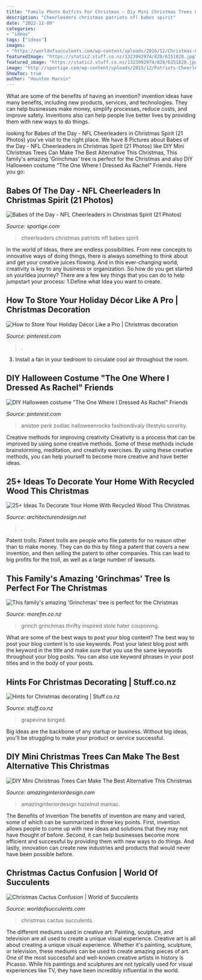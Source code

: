 ```yaml
---
title: "Family Photo Outfits For Christmas ~ Diy Mini Christmas Trees Can Make The Best Alternative This Christmas"
description: "Cheerleaders christmas patriots nfl babes spirit"
date: "2022-11-09"
categories:
- "ideas"
tags: ["ideas"]
images:
- "https://worldofsucculents.com/wp-content/uploads/2016/12/Christmas-Cactus2.jpg"
featuredImage: "https://static2.stuff.co.nz/1323992974/828/6151828.jpg"
featured_image: "https://static2.stuff.co.nz/1323992974/828/6151828.jpg"
image: "http://sportige.com/wp-content/uploads/2015/12/Patriots-Cheerleaders-e1450892330468.jpg"
ShowToc: true
author: "Houston Marvin"
---
```



What are some of the benefits of having an invention?
invention ideas have many benefits, including new products, services, and technologies. They can help businesses make money, simplify processes, reduce costs, and improve safety. Inventions also can help people live better lives by providing them with new ways to do things.

	

		
looking for Babes of the Day - NFL Cheerleaders in Christmas Spirit (21 Photos) you've visit to the right place. We have 8 Pictures about Babes of the Day - NFL Cheerleaders in Christmas Spirit (21 Photos) like DIY Mini Christmas Trees Can Make The Best Alternative This Christmas, This family&#039;s amazing &#039;Grinchmas&#039; tree is perfect for the Christmas and also DIY Halloween costume &quot;The One Where I Dressed As Rachel&quot; Friends. Here you go:
		
    
## Babes Of The Day - NFL Cheerleaders In Christmas Spirit (21 Photos)

<img loading=lazy src="http://sportige.com/wp-content/uploads/2015/12/Patriots-Cheerleaders-e1450892330468.jpg" onerror="this.onerror=null;this.src='https://tse2.mm.bing.net/th?id=OIP.vYy9j5Y_KtVvkrP_35ogMQHaGP&amp;pid=15.1';" alt="Babes of the Day - NFL Cheerleaders in Christmas Spirit (21 Photos)">

_Source: sportige.com_

>cheerleaders christmas patriots nfl babes spirit. 

	

In the world of Ideas, there are endless possibilities. From new concepts to innovative ways of doing things, there is always something to think about and get your creative juices flowing. And in this ever-changing world, creativity is key to any business or organization. So how do you get started on yourIdea journey? There are a few key things that you can do to help jumpstart your process: 1.Define what Idea you want to create.

    
## How To Store Your Holiday Décor Like A Pro | Christmas Decoration

<img loading=lazy src="https://i.pinimg.com/736x/48/85/1e/48851e482446e2c4d66f065c9887c89c.jpg" onerror="this.onerror=null;this.src='https://tse4.mm.bing.net/th?id=OIP.t2F95WnTf5nqOR_8ljebcQHaLH&amp;pid=15.1';" alt="How to Store Your Holiday Décor Like a Pro | Christmas decoration">

_Source: pinterest.com_

>. 

	

3. Install a fan in your bedroom to circulate cool air throughout the room.

    
## DIY Halloween Costume &quot;The One Where I Dressed As Rachel&quot; Friends

<img loading=lazy src="https://i.pinimg.com/736x/39/02/dc/3902dc6c9b7e44944dd16230bb0341cf.jpg" onerror="this.onerror=null;this.src='https://tse2.mm.bing.net/th?id=OIP.kyTq-1JhyOUiE1-3_kpRQgHaJ4&amp;pid=15.1';" alt="DIY Halloween costume &quot;The One Where I Dressed As Rachel&quot; Friends">

_Source: pinterest.com_

>aniston perk zodiac halloweenrocks fashiondivaly litestylo sorority. 

	

Creative methods for improving creativity
Creativity is a process that can be improved by using some creative methods. Some of these methods include brainstorming, meditation, and creativity exercises. By using these creative methods, you can help yourself to become more creative and have better ideas.

    
## 25+ Ideas To Decorate Your Home With Recycled Wood This Christmas

<img loading=lazy src="https://cdn.architecturendesign.net/wp-content/uploads/2015/12/AD-Ideas-To-Decorate-Your-Home-With-Recycled-Wood-This-02.jpg" onerror="this.onerror=null;this.src='https://tse3.mm.bing.net/th?id=OIP.oRYbCq6wh6aS-Dx9hv2pIQHaJ4&amp;pid=15.1';" alt="25+ Ideas To Decorate Your Home With Recycled Wood This Christmas">

_Source: architecturendesign.net_

>. 

	

Patent trolls:
Patent trolls are people who file patents for no reason other than to make money. They can do this by filing a patent that covers a new invention, and then selling the patent to other companies. This can lead to big profits for the troll, as well as a large number of lawsuits.

    
## This Family&#039;s Amazing &#039;Grinchmas&#039; Tree Is Perfect For The Christmas

<img loading=lazy src="https://www.morefm.co.nz/home/trending/2019/11/this-family-s-amazing--grinchmas--tree-is-perfect-for-the-christ/_jcr_content/par/grid1/par1/image.dynimg.full.q75.jpg/v1575230487379/77318896_10157769217224257_7578096827421949952_n.jpg" onerror="this.onerror=null;this.src='https://tse2.mm.bing.net/th?id=OIP.n_o1uEiKL_SHPOsSEmB4kAHaJ4&amp;pid=15.1';" alt="This family&#039;s amazing &#039;Grinchmas&#039; tree is perfect for the Christmas">

_Source: morefm.co.nz_

>grinch grinchmas thrifty inspired stole hater couponing. 

	

What are some of the best ways to post your blog content?
The best way to post your blog content is to use keywords. Post your latest blog post with the keyword in the title and make sure that you use the same keywords throughout your blog posts. You can also use keyword phrases in your post titles and in the body of your posts.

    
## Hints For Christmas Decorating | Stuff.co.nz

<img loading=lazy src="https://static2.stuff.co.nz/1323992974/828/6151828.jpg" onerror="this.onerror=null;this.src='https://tse1.mm.bing.net/th?id=OIP.w6jgAizLPr2NAs-cnnSHSwHaK4&amp;pid=15.1';" alt="Hints for Christmas decorating | Stuff.co.nz">

_Source: stuff.co.nz_

>grapevine binged. 

	

Big ideas are the backbone of any startup or business. Without big ideas, you'll be struggling to make your product or service successful.

    
## DIY Mini Christmas Trees Can Make The Best Alternative This Christmas

<img loading=lazy src="https://www.amazinginteriordesign.com/wp-content/uploads/2013/10/t2.jpg" onerror="this.onerror=null;this.src='https://tse4.mm.bing.net/th?id=OIP.k6GVxNqV7bq2DHQm44ETBgHaJ8&amp;pid=15.1';" alt="DIY Mini Christmas Trees Can Make The Best Alternative This Christmas">

_Source: amazinginteriordesign.com_

>amazinginteriordesign hazelnut maniac. 

	

The Benefits of Invention
The benefits of invention are many and varied, some of which can be summarized in three key points. First, invention allows people to come up with new ideas and solutions that they may not have thought of before. Second, it can help businesses become more efficient and successful by providing them with new ways to do things. And lastly, innovation can create new industries and products that would never have been possible before.

    
## Christmas Cactus Confusion | World Of Succulents

<img loading=lazy src="https://worldofsucculents.com/wp-content/uploads/2016/12/Christmas-Cactus2.jpg" onerror="this.onerror=null;this.src='https://tse4.mm.bing.net/th?id=OIP.sB9vPSZ0W3S5gPCvrGC1awHaD2&amp;pid=15.1';" alt="Christmas Cactus Confusion | World of Succulents">

_Source: worldofsucculents.com_

>christmas cactus succulents. 

	

The different mediums used in creative art: Painting, sculpture, and television are all used to create a unique visual experience.
Creative art is all about creating a unique visual experience. Whether it's painting, sculpture, or television, these mediums can be used to create amazing pieces of art. One of the most successful and well-known creative artists in history is Picasso. While his paintings and sculptures are not typically used for visual experiences like TV, they have been incredibly influential in the world.

